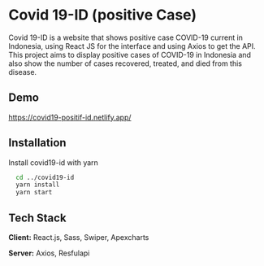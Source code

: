 # Covid 19-ID (positive Case)

Covid 19-ID is a website that shows positive case COVID-19 current in Indonesia, using React JS for the interface and using Axios to get the API.
This project aims to display positive cases of COVID-19 in Indonesia and also show the number of cases recovered, treated, and died from this disease.

## Demo

https://covid19-positif-id.netlify.app/

## Installation

Install covid19-id with yarn

```bash
  cd ../covid19-id
  yarn install
  yarn start
```

## Tech Stack

**Client:** React.js, Sass, Swiper, Apexcharts

**Server:** Axios, Resfulapi
